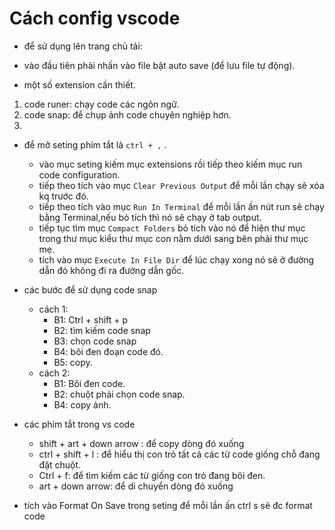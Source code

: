 # **Cách config vscode**

- để sử dụng lên trang chủ tải:
- vào đầu tiên phải nhấn vào file bật auto save (để lưu file tự động).

- một số extension cần thiết.
1. code runer: chạy code các ngôn ngữ.
2. code snap: để chụp ảnh code chuyên nghiệp hơn.
3. 

- để mở seting phím tắt là `ctrl + ,` .
  - vào mục seting kiếm mục extensions rồi tiếp theo kiếm mục run code configuration.
  - tiếp theo tích vào mục `Clear Previous Output` để mỗi lần chạy sẽ xóa kq trước đó.
  - tiếp theo tích vào mục `Run In Terminal` để mỗi lần ấn nút run sẽ chạy bằng Terminal,nếu bỏ tích thì nó sẽ chạy ở tab output.
  - tiếp tục tìm mục `Compact Folders` bỏ tích vào nó để hiện thư mục trong thư mục kiểu thư mục con nằm dưới sang bên phải thư mục mẹ.
  - tích vào mục `Execute In File Dir` để lúc chạy xong nó sẽ ở đường dẫn đó không đi ra đường dẫn gốc.

- các bước để sử dụng code snap
  - cách 1:
    - B1: Ctrl + shift + p
    - B2: tìm kiếm code snap
    - B3: chọn code snap
    - B4: bôi đen đoạn code đó.
    - B5: copy.
  - cách 2:
    - B1: Bôi đen code.
    - B2: chuột phải chọn code snap.
    - B4: copy ảnh.

- các phím tắt trong vs code 
  - shift + art + down arrow : để copy dòng đó xuống 
  - ctrl + shift + l : để hiểu thị con trỏ tất cả các từ code giống chỗ đang đặt chuột.
  - Ctrl + f: để tìm kiếm các từ giống con trỏ đang bôi đen.
  - art + down arrow: để di chuyển dòng đó xuống

- tích vào Format On Save trong seting để mỗi lần ấn ctrl s sẽ đc format code